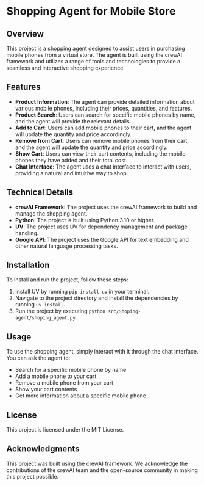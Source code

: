 **Shopping Agent for Mobile Store**
=====================================

**Overview**
------------

This project is a shopping agent designed to assist users in purchasing mobile phones from a virtual store. The agent is built using the crewAI framework and utilizes a range of tools and technologies to provide a seamless and interactive shopping experience.

**Features**
------------

* **Product Information**: The agent can provide detailed information about various mobile phones, including their prices, quantities, and features.
* **Product Search**: Users can search for specific mobile phones by name, and the agent will provide the relevant details.
* **Add to Cart**: Users can add mobile phones to their cart, and the agent will update the quantity and price accordingly.
* **Remove from Cart**: Users can remove mobile phones from their cart, and the agent will update the quantity and price accordingly.
* **Show Cart**: Users can view their cart contents, including the mobile phones they have added and their total cost.
* **Chat Interface**: The agent uses a chat interface to interact with users, providing a natural and intuitive way to shop.

**Technical Details**
--------------------

* **crewAI Framework**: The project uses the crewAI framework to build and manage the shopping agent.
* **Python**: The project is built using Python 3.10 or higher.
* **UV**: The project uses UV for dependency management and package handling.
* **Google API**: The project uses the Google API for text embedding and other natural language processing tasks.

**Installation**
------------

To install and run the project, follow these steps:

1. Install UV by running `pip install uv` in your terminal.
2. Navigate to the project directory and install the dependencies by running `uv install`.
3. Run the project by executing `python src/Shoping-agent/shoping_agent.py`.

**Usage**
-----

To use the shopping agent, simply interact with it through the chat interface. You can ask the agent to:

* Search for a specific mobile phone by name
* Add a mobile phone to your cart
* Remove a mobile phone from your cart
* Show your cart contents
* Get more information about a specific mobile phone


**License**
-------

This project is licensed under the MIT License.

**Acknowledgments**
---------------

This project was built using the crewAI framework. We acknowledge the contributions of the crewAI team and the open-source community in making this project possible.

